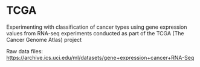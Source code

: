 # TCGA
Experimenting with classification of cancer types using gene expression values from RNA-seq experiments conducted as part of the TCGA (The Cancer Genome Atlas) project

Raw data files: https://archive.ics.uci.edu/ml/datasets/gene+expression+cancer+RNA-Seq

